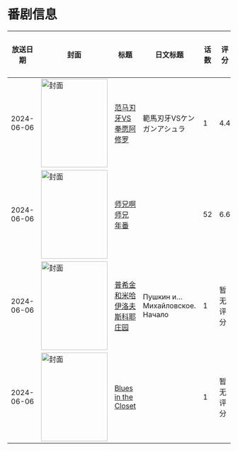 # 番剧信息

|放送日期|封面|标题|日文标题|话数|评分|评分人数|
|---|---|---|---|---|---|---|
|2024-06-06|<img src="//lain.bgm.tv/pic/cover/c/90/76/486096_95WtQ.jpg" alt="封面" style="width:150px;height:200px;object-fit:cover;">|[范马刃牙VS拳愿阿修罗](https://bangumi.tv/subject/486096)|範馬刃牙VSケンガンアシュラ|1|4.4|165人评分|
|2024-06-06|<img src="//lain.bgm.tv/pic/cover/c/5a/af/497026_mpXsx.jpg" alt="封面" style="width:150px;height:200px;object-fit:cover;">|[师兄啊师兄 年番](https://bangumi.tv/subject/497026)||52|6.6|31人评分|
|2024-06-06|<img src="//lain.bgm.tv/pic/cover/c/f8/a6/497245_k8Ir8.jpg" alt="封面" style="width:150px;height:200px;object-fit:cover;">|[普希金和米哈伊洛夫斯科耶庄园](https://bangumi.tv/subject/497245)|Пушкин и… Михайловское. Начало|1|暂无评分|少于10人评分|
|2024-06-06|<img src="//lain.bgm.tv/pic/cover/c/89/4e/531654_WfLLG.jpg" alt="封面" style="width:150px;height:200px;object-fit:cover;">|[Blues in the Closet](https://bangumi.tv/subject/531654)||1|暂无评分|少于10人评分|
